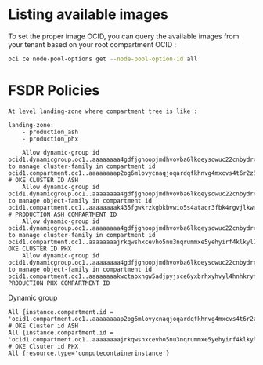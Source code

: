 # Listing available images

To set the proper image OCID, you can query the available images from your tenant based on your root compartment OCID : 

```bash
oci ce node-pool-options get --node-pool-option-id all
```

# FSDR Policies

    At level landing-zone where compartment tree is like : 

    landing-zone:
        - production_ash
        - production_phx

```
    Allow dynamic-group id ocid1.dynamicgroup.oc1..aaaaaaaa4gdfjghoopjmdhvovba6lkqeysowuc22cnbydrxsqb5a7vsdfm7q to manage cluster-family in compartment id ocid1.compartment.oc1..aaaaaaaap2og6mlovycnaqjoqardqfkhnvg4mxcvs4t6r2z5fcswkwyywdiq # OKE CLUSTER ID ASH
    Allow dynamic-group id ocid1.dynamicgroup.oc1..aaaaaaaa4gdfjghoopjmdhvovba6lkqeysowuc22cnbydrxsqb5a7vsdfm7q to manage object-family in compartment id ocid1.compartment.oc1..aaaaaaaak435fgwkrzkgbkbvwio5s4ataqr3fbk4rgvjlkwa73ynaxqbbjnq # PRODUCTION ASH COMPARTMENT ID
    Allow dynamic-group id ocid1.dynamicgroup.oc1..aaaaaaaa4gdfjghoopjmdhvovba6lkqeysowuc22cnbydrxsqb5a7vsdfm7q to manage cluster-family in compartment id ocid1.compartment.oc1..aaaaaaaajrkqwshxcevho5nu3nqrummxe5yehyirf4klkyl76vep5qdrivgq OKE CLUSTER ID PHX
    Allow dynamic-group id ocid1.dynamicgroup.oc1..aaaaaaaa4gdfjghoopjmdhvovba6lkqeysowuc22cnbydrxsqb5a7vsdfm7q to manage object-family in compartment id ocid1.compartment.oc1..aaaaaaaakwctabxhgw5adjpyjsce6yxbrhxyhvyl4hnhkryf2ervqad7dvaa PRODUCTION PHX COMPARTMENT ID
```

Dynamic group

```
All {instance.compartment.id = 'ocid1.compartment.oc1..aaaaaaaap2og6mlovycnaqjoqardqfkhnvg4mxcvs4t6r2z5fcswkwyywdiq'} # OKE Cluster id ASH
All {instance.compartment.id = 'ocid1.compartment.oc1..aaaaaaaajrkqwshxcevho5nu3nqrummxe5yehyirf4klkyl76vep5qdrivgq'} # OKE Clsuter id PHX
All {resource.type='computecontainerinstance'}
```